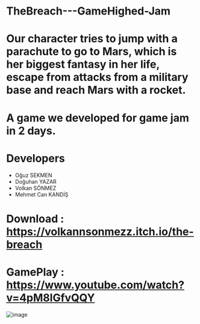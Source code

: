 # TheBreach---GameHighed-Jam

# Our character tries to jump with a parachute to go to Mars, which is her biggest fantasy in her life, escape from attacks from a military base and reach Mars with a rocket.

# A game we developed for game jam in 2 days.

# Developers 
  - Oğuz SEKMEN
  - Doğuhan YAZAR
  - Volkan SÖNMEZ
  - Mehmet Can KANDİŞ

# Download : https://volkannsonmezz.itch.io/the-breach

# GamePlay : https://www.youtube.com/watch?v=4pM8lGfvQQY
![image](https://user-images.githubusercontent.com/78972141/115546867-36109e00-a2ae-11eb-80fe-591a1bedf9b7.png)

